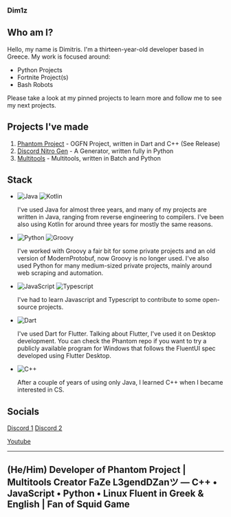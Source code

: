 ### Dim1z

## Who am I?

Hello, my name is Dimitris. I'm a thirteen-year-old developer based in Greece.
My work is focused around:
- Python Projects
- Fortnite Project(s)
- Bash Robots

Please take a look at my pinned projects to learn more and follow me to see my next projects.

## Projects I've made

1. [Phantom Project](https://github.com/dim1z35/Phantom) - OGFN Project, written in Dart and C++ (See Release)
2. [Discord Nitro Gen](https://github.com/dim1z35/Discord_Nitro_Gen-PY) - A Generator, written fully in Python
3. [Multitools](https://github.com/dim1z35/Multitools) - Multitools, written in Batch and Python

## Stack

- ![Java](https://img.shields.io/badge/Java-ED8B00?style=for-the-badge&logo=openjdk&logoColor=white) ![Kotlin](https://img.shields.io/badge/Kotlin-7F52FF?style=for-the-badge&logo=Kotlin&logoColor=white)
  
  I've used Java for almost three years, and many of my projects are written in Java, ranging from reverse engineering to compilers.
  I've been also using Kotlin for around three years for mostly the same reasons.
  
- ![Python](https://img.shields.io/badge/python-3670A0?style=for-the-badge&logo=python&logoColor=ffdd54) ![Groovy](https://img.shields.io/badge/Groovy-5E97B6?style=for-the-badge&logo=Apache%20Groovy&logoColor=white)
  
  I've worked with Groovy a fair bit for some private projects and an old version of ModernProtobuf, now Groovy is no longer used. 
  I've also used Python for many medium-sized private projects, mainly around web scraping and automation.

- ![JavaScript](https://img.shields.io/badge/javascript-%23323330.svg?style=for-the-badge&logo=javascript&logoColor=%23F7DF1E) ![Typescript](https://img.shields.io/badge/TypeScript-007ACC?style=for-the-badge&logo=typescript&logoColor=white)
  
  I've had to learn Javascript and Typescript to contribute to some open-source projects.

- ![Dart](https://img.shields.io/badge/Dart-0175C2?style=for-the-badge&logo=dart&logoColor=white)

  I've used Dart for Flutter.
  Talking about Flutter, I've used it on Desktop development.
  You can check the Phantom repo if you want to try a publicly available program for Windows that follows the FluentUI spec developed using Flutter Desktop.

- ![C++](https://img.shields.io/badge/C%2B%2B-00599C?style=for-the-badge&logo=c%2B%2B&logoColor=white)
  
  After a couple of years of using only Java, I learned C++ when I became interested in CS.
  

## Socials
[Discord 1](https://discord.gg/hxb6Kf8Z9q)
[Discord 2](https://discord.gg/hxb6Kf8Z9q)

[Youtube](https://www.youtube.com/@Dim1z_Freefire)

-----------------------------------------------------------------------------------------------------------
(He/Him)
Developer of Phantom Project | Multitools Creator
FaZe L3gendDZanツ — C++ • JavaScript • Python • Linux Fluent in Greek & English | Fan of Squid Game
-----------------------------------------------------------------------------------------------------------

 
